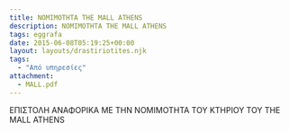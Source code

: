 ```yaml
---
title: ΝΟΜΙΜΟΤΗΤΑ THE MALL ATHENS
description: ΝΟΜΙΜΟΤΗΤΑ THE MALL ATHENS
tags: eggrafa
date: 2015-06-08T05:19:25+00:00
layout: layouts/drastiriotites.njk
tags:
  - "Από υπηρεσίες"
attachment:
  - MALL.pdf
---
```


ΕΠΙΣΤΟΛΗ ΑΝΑΦΟΡΙΚΑ ΜΕ ΤΗΝ ΝΟΜΙΜΟΤΗΤΑ ΤΟΥ ΚΤΗΡΙΟΥ ΤΟΥ THE MALL ATHENS

<!-- excerpt -->
